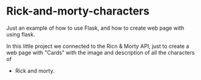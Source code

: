 # Rick-and-morty-characters

Just an example of how to use Flask, and how to create web page with using flask.

In this little project we connected to the Ricn & Morty API, just to create a web page with "Cards" with the image and description of all the characters of 
* Rick and morty.

